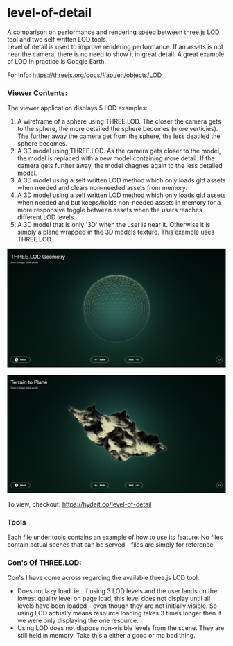 # level-of-detail

A comparison on performance and rendering speed between three.js LOD tool and two self written LOD tools.
<br>
Level of detail is used to improve rendering performance. If an assets is not near the camera, there is no need to show it in great detail.
A great example of LOD in practice is Google Earth.

For info: https://threejs.org/docs/#api/en/objects/LOD

### Viewer Contents:

The viewer application displays 5 LOD examples:

<ol>
  <li>
    A wireframe of a sphere using THREE.LOD.
    The closer the camera gets to the sphere, the more detailed the sphere becomes (more verticies).
    The further away the camera get from the sphere, the less deatiled the sphere becomes.
  </li>
  <li>
    A 3D model using THREE.LOD.
    As the camera gets closer to the model, the model is replaced with a new model containing more detail.
    If the camera gets further away, the model chagnes again to the less detailed model.
  </li>
  <li>
    A 3D model using a self written LOD method which only loads gltf assets when needed and clears non-needed assets from memory.
  </li>
  <li>
    A 3D model using a self written LOD method which only loads gltf assets when needed and but keeps/holds non-needed assets in memory for a more responsive toggle between assets when the users reaches different LOD levels.
  </li>
  <li>
    A 3D model that is only '3D' when the user is near it.
    Otherwise it is simply a plane wrapped in the 3D models texture.
    This example uses THREE.LOD.
  </li>
</ol>

![alt text](https://github.com/jessehhydee/level-of-detail/blob/main/viewer/screenshots/landing-page.png?raw=true)

![alt text](https://github.com/jessehhydee/level-of-detail/blob/main/viewer/screenshots/terrain-to-plane.png?raw=true)

To view, checkout: https://hydeit.co/level-of-detail

### Tools

Each file under tools contains an example of how to use its feature.
No files contain actual scenes that can be served - files are simply for reference.

### Con's Of THREE.LOD:

Con's I have come across regarding the available three.js LOD tool:
<ul>
  <li>
    Does not lazy load. ie.. if using 3 LOD levels and the user lands on the lowest quality level on page load, this level does not display until all levels have been loaded - even though they are not initially visible. So using LOD actually means resource loading takes 3 times longer then if we were only displaying the one resource.
  </li>
  <li>
    Using LOD does not dispose non-visible levels from the scene. They are still held in memory. Take this a either a good or ma bad thing.
  </li>
</ul>


